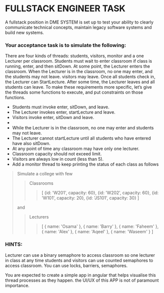 # FULLSTACK ENGINEER TASK

A fullstack position in DME SYSTEM is set up to test your ability to clearly communicate technical concepts, maintain
legacy software systems and build new systems.

### Your acceptance task is to simulate the following:

There are four kinds of threads: students, visitors, monitor and a one Lecturer per classroom. 
Students must wait to enter classroom if class is running, enter, and then sitDown.
At some point, the Lecturer enters the classroom. When the
Lecturer is in the classroom, no one may enter, and the students may not leave. visitors may leave. 
Once all students check in, the Lecturer can StartLecture. 
After some time, the Lecturer leaves and all students can leave.
To make these requirements more specific, let’s give the threads some functions to execute, and put constraints on those
functions.

* Students must invoke enter, sitDown, and leave.
* The Lecturer invokes enter, startLecture and leave.
* Visitors invoke enter, sitDown and leave.
* 
* While the Lecturer is in the classroom, no one may enter and students may not leave.
* The Lecturer cannot startLecture until all students who have entered have also sitDown.
* At any point of time any classroom may have only one lecturer.
* Classroom capacity should not exceed limit.
* Visitors are always low in count (less than 5).
* Add a monitor thread to keep printing the status of each class as follows

> Simulate a college with few
>> Classrooms
>>> [
{id: 'W201', capacity: 60},
{id: 'W202', capacity: 60},
{id: 'W101', capacity: 20},
{id: 'JS101', capacity: 30}
]
>
> and
>
>> Lecturers
>>> [
{ name: 'Osama' },
{ name: 'Barry' },
{ name: 'Faheem' },
{ name: 'Alex' },
{ name: 'Aqeel' },
{ name: 'Waseem' }
]

### HINTS:

Lecturer can use a binary semaphore to access classroom so one lecturer in class at any time students and visitors can
use counted semaphores to access classroom. You can use locks, barriers, semaphores.

You are expected to create a simple app in angular that helps visualise this thread processes as they happen. the UI/UX
of this APP is not of paramount importance.
